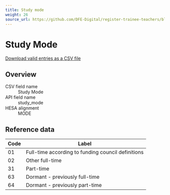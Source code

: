 ```yaml
---
title: Study mode
weight: 26
source_url: https://github.com/DFE-Digital/register-trainee-teachers/blob/main/app/lib/hesa/reference_data/v2025_0.rb
---
```


<h1 id="study-mode">Study Mode</h1>

<p><a href="/reference-data/v2025.0/study_mode/download">Download valid entries as a CSV file</a></p>

<h2 id="overview">Overview</h2>

<dl class="govuk-summary-list">
  <div class="govuk-summary-list__row">
    <dt class="govuk-summary-list__key">
      CSV field name
    </dt>
    <dd class="govuk-summary-list__value">
      Study Mode
    </dd>
  </div>
  <div class="govuk-summary-list__row">
    <dt class="govuk-summary-list__key">
      API field name
    </dt>
    <dd class="govuk-summary-list__value">
      study_mode
    </dd>
  </div>
  <div class="govuk-summary-list__row">
    <dt class="govuk-summary-list__key">
      HESA alignment
    </dt>
    <dd class="govuk-summary-list__value">
      MODE
    </dd>
  </div>
</dl>

<h2 id="reference-data">Reference data</h2>

<table class="govuk-table">
  <thead class="govuk-table__head">
    <tr class="govuk-table__row">
      <th scope="col" class="govuk-table__header">Code</th>
      <th scope="col" class="govuk-table__header">Label</th>
    </tr>
  </thead>
  <tbody class="govuk-table__body">
      <tr class="govuk-table__row">
        <td class="govuk-table__cell">01</td>
        <td class="govuk-table__cell">Full-time according to funding council definitions</td>
      </tr>
      <tr class="govuk-table__row">
        <td class="govuk-table__cell">02</td>
        <td class="govuk-table__cell">Other full-time</td>
      </tr>
      <tr class="govuk-table__row">
        <td class="govuk-table__cell">31</td>
        <td class="govuk-table__cell">Part-time</td>
      </tr>
      <tr class="govuk-table__row">
        <td class="govuk-table__cell">63</td>
        <td class="govuk-table__cell">Dormant - previously full-time</td>
      </tr>
      <tr class="govuk-table__row">
        <td class="govuk-table__cell">64</td>
        <td class="govuk-table__cell">Dormant - previously part-time</td>
      </tr>
  </tbody>
</table>
